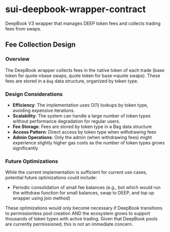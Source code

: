 # sui-deepbook-wrapper-contract
DeepBook V3 wrapper that manages DEEP token fees and collects trading fees from swaps.

## Fee Collection Design

### Overview
The DeepBook wrapper collects fees in the native token of each trade (base token for quote→base swaps, quote token for base→quote swaps).
These fees are stored in a `Bag` data structure, organized by token type.

### Design Considerations

- **Efficiency**: The implementation uses O(1) lookups by token type, avoiding expensive iterations.
- **Scalability**: The system can handle a large number of token types without performance degradation for regular users.
- **Fee Storage**: Fees are stored by token type in a Bag data structure
- **Access Pattern**: Direct access by token type when withdrawing fees
- **Admin Operations**: Only the admin (when withdrawing fees) might experience slightly higher gas costs as the number of token types grows significantly

### Future Optimizations

While the current implementation is sufficient for current use cases, potential future optimizations could include:

- Periodic consolidation of small fee balances (e.g., bot which would run the withdraw function for small balances, swap to DEEP, and top up wrapper using join method)

These optimizations would only become necessary if DeepBook transitions to permissionless pool creation AND the ecosystem grows to support thousands of token types with active trading. Given that DeepBook pools are currently permissioned, this is not an immediate concern.
